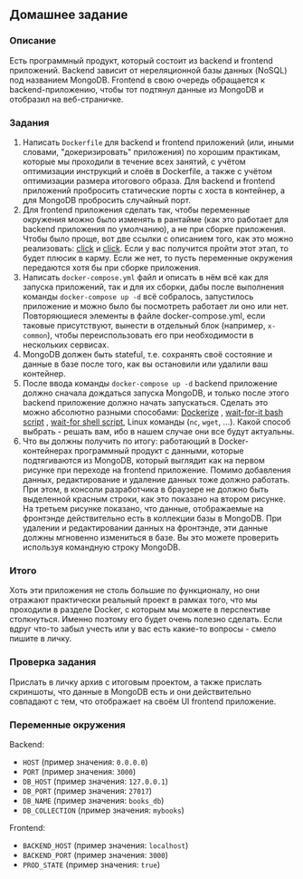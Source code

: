 ## Домашнее задание

### Описание

Есть программный продукт, который состоит из backend и frontend приложений. Backend зависит от нереляционной базы данных (NoSQL) под названием MongoDB. Frontend в свою очередь обращается к backend-приложению, чтобы тот подтянул данные из MongoDB и отобразил на веб-страничке.

### Задания

1. Написать `Dockerfile` для backend и frontend приложений (или, иными словами, "докеризировать" приложения) по хорошим практикам, которые мы проходили в течение всех занятий, с учётом оптимизации инструкций и слоёв в Dockerfile, а также с учётом оптимизации размера итогового образа. Для backend и frontend приложений пробросить статические порты с хоста в контейнер, а для MongoDB пробросить случайный порт.
2. Для frontend приложения сделать так, чтобы переменные окружения можно было изменять в рантайме (как это работает для backend приложения по умолчанию), а не при сборке приложения. Чтобы было проще, вот две ссылки с описанием того, как это можно реализовать: [click](https://rakhayyat.medium.com/vuejs-on-docker-environment-specific-settings-daf2de660b9) и [click](https://pumpingco.de/blog/environment-variables-angular-docker/). Если у вас получится пройти этот этап, то будет плюсик в карму. Если же нет, то пусть переменные окружения передаются хотя бы при сборке приложения.
3. Написать `docker-compose.yml` файл и описать в нём всё как для запуска приложений, так и для их сборки, дабы после выполнения команды `docker-compose up -d` всё собралось, запустилось приложение и можно было бы посмотреть работает ли оно или нет. Повторяющиеся элементы в файле docker-compose.yml, если таковые присутствуют, вынести в отдельный блок (например, `x-common`), чтобы переиспользовать его при необходимости в нескольких сервисах.
4. MongoDB должен быть stateful, т.е. сохранять своё состояние и данные в базе после того, как вы остановили или удалили ваш контейнер.
5. После ввода команды `docker-compose up -d` backend приложение должно сначала дождаться запуска MongoDB, и только после этого backend приложение должно начать запускаться. Сделать это можно абсолютно разными способами: [Dockerize](https://github.com/jwilder/dockerize) , [wait-for-it bash script](https://github.com/vishnubob/wait-for-it) , [wait-for shell script](https://github.com/eficode/wait-for), Linux команды (`nc`, `wget`, ...). Какой способ выбрать - решать вам, ибо в нашем случае они все будут актуальны.
6. Что вы должны получить по итогу: работающий в Docker-контейнерах программный продукт с данными, которые подтягиваются из MongoDB, который выглядит как на первом рисунке при переходе на frontend приложение. Помимо добавления данных, редактирование и удаление данных тоже должно работать. При этом, в консоли разработчика в браузере не должно быть выделенной красным строки, как это показано на втором рисунке. На третьем рисунке показано, что данные, отображаемые на фронтэнде действительно есть в коллекции базы в MongoDB. При удалении и редактировании данных на фронтэнде, эти данные должны мгновенно измениться в базе. Вы это можете проверить используя командную строку MongoDB.

### Итого

Хоть эти приложения не столь большие по функционалу, но они отражают практически реальный проект в рамках того, что мы проходили в разделе Docker, с которым мы можете в перспективе столкнуться. Именно поэтому его будет очень полезно сделать.
Если вдруг что-то забыл учесть или у вас есть какие-то вопросы - смело пишите в личку.

### Проверка задания

Прислать в личку архив с итоговым проектом, а также прислать скриншоты, что данные в MongoDB есть и они действительно совпадают с тем, что отображает на своём UI frontend приложение.

### Переменные окружения

Backend:
- `HOST` (пример значения: `0.0.0.0`)
- `PORT` (пример значения: `3000`)
- `DB_HOST` (пример значения: `127.0.0.1`)
- `DB_PORT` (пример значения: `27017`)
- `DB_NAME` (пример значения: `books_db`)
- `DB_COLLECTION` (пример значения: `mybooks`)

Frontend:
- `BACKEND_HOST` (пример значения: `localhost`)
- `BACKEND_PORT` (пример значения: `3000`)
- `PROD_STATE` (пример значения: `true`)
